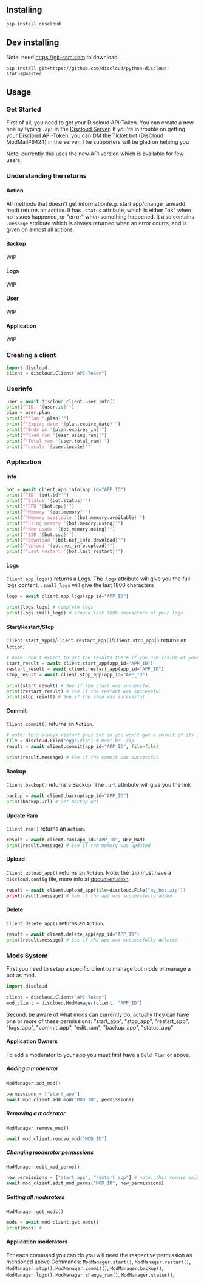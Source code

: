 ## Installing
```
pip install discloud
```
## Dev installing
Note: need https://git-scm.com to download
```
pip install git+https://github.com/discloud/python-discloud-status@master
```

## Usage
### Get Started
First of all, you need to get your Discloud API-Token. You can create a new one by typing `.api` in the [Discloud Server](https://discord.gg/discloud).
If you're in trouble on getting your Discloud API-Token, you can DM the Ticket bot (DisCloud ModMail#6424) in the server. The supporters will be glad on helping you

Note: currently this uses the new API version which is available for few users.

### Understanding the returns
#### Action
All methods that doesn't get information(e.g. start app/change ram/add mod) returns an `Action`. It has `.status` attribute, which is either "ok" when no issues happened, or "error" when something happened. It also contains `.message` attribute which is always returned when an error ocurrs, and is given on almost all actions.

#### Backup
WIP
#### Logs
WIP
#### User
WIP
#### Application
WIP

### Creating a client
```python
import discloud
client = discloud.Client("API-Token")
```

### Userinfo
```python
user = await discloud_client.user_info()
print(f"ID: '{user.id}'")
plan = user.plan
print(f"Plan '{plan}'")
print(f"Expire date '{plan.expire_date}'")
print(f"Ends in '{plan.expires_in}'")
print(f"Used ram '{user.using_ram}'")
print(f"Total ram '{user.total_ram}'")
print(f"Locale '{user.locale}'"
```

### Application

#### Info
```python
bot = await client.app_info(app_id="APP_ID")
print(f"ID '{bot.id}'")
print(f"Status '{bot.status}'")
print(f"CPU '{bot.cpu}'")
print(f"Memory '{bot.memory}'")
print(f"Memory available '{bot.memory.available}'")
print(f"Using memory '{bot.memory.using}'")
print(f"Mem usada '{bot.memory.using}'")
print(f"SSD '{bot.ssd}'")
print(f"Download '{bot.net_info.download}'")
print(f"Upload '{bot.net_info.upload}'")
print(f"Last restart '{bot.last_restart}'")
```

#### Logs
`Client.app_logs()` returns a Logs. The`.logs` attribute will give you the full logs content, `.small_logs` will give the last 1800 characters
```python
logs = await client.app_logs(app_id="APP_ID")

print(logs.logs) # complete logs
print(logs.small_logs) # around last 1800 characters of your logs
```

#### Start/Restart/Stop
`Client.start_app()`/`Client.restart_app()`/`Client.stop_app()` returns an `Action`.
```python
# note: don't expect to get the results there if you use inside of your bot since its going to get shutdown
start_result = await client.start_app(app_id="APP_ID")
restart_result = await client.restart_app(app_id="APP_ID")
stop_result = await client.stop_app(app_id="APP_ID")

print(start_result) # See if the start was successful
print(restart_result) # See if the restart was successful
print(stop_result) # See if the stop was successful
```

#### Commit
`Client.commit()` returns an `Action`.
```python
# note: this always restart your bot so you won't get a result if its inside of your bot
file = discloud.File("eggs.zip") # Must be .zip
result = await client.commit(app_id="APP_ID", file=file)

print(result.message) # See if the commit was successful
```

#### Backup
`Client.backup()` returns a Backup. The `.url` attribute will give you the link
```python
backup = await client.backup(app_id="APP_ID")
print(backup.url) # Get backup url
```

#### Update Ram
`Client.ram()` returns an `Action`.
```python
result = await client.ram(app_id="APP_ID", NEW_RAM)
print(result.message) # See if ram memory was updated
```

#### Upload
`Client.upload_app()` returns an `Action`.
Note: the .zip must have a `discloud.config` file, more info at [documentation](https://docs.discloudbot.com/v/en/suport/faq/discloud.config)
```python
result = await client.upload_app(file=discloud.File("my_bot.zip'))
print(result.message) # See if the app was successfully added
```


#### Delete
`Client.delete_app()` returns an `Action`.
```python
result = await client.delete_app(app_id="APP_ID")
print(result.message) # See if the app was successfully deleted
```

### Mods System
First you need to setup a specific client to manage bot mods or manage a bot as mod.
```python
import discloud

client = discloud.Client("API-Token")
mod_client = discloud.ModManager(client, "APP_ID")
```
Second, be aware of what mods can currently do, actually they can have one or more of these permissions:
"start_app", "stop_app", "restart_app", "logs_app", "commit_app", "edit_ram", "backup_app", "status_app"
#### Application Owners
To add a moderator to your app you must first have a `Gold Plan` or above.
##### Adding a moderator
`ModManager.add_mod()`
```python
permissions = ["start_app"]
await mod_client.add_mod("MOD_ID", permissions)
```
##### Removing a moderator
`ModManager.remove_mod()`
```python
await mod_client.remove_mod("MOD_ID")
```

##### Changing moderator permissions
`ModManager.edit_mod_perms()`
```python
new_permissions = ["start_app", "restart_app"] # note: this remove existing perms if they are not there
await mod_client.edit_mod_perms("MOD_ID", new_permissions)
```

##### Getting all moderators
`ModManager.get_mods()`
```python
mods = await mod_client.get_mods()
print(mods) # 
```

#### Application moderators
For each command you can do you will need the respective permission as mentioned above
Commands: `ModManager.start()`, `ModManager.restart()`, `ModManager.stop()`, `ModManager.commit()`, `ModManager.backup()`, `ModManager.logs()`,  `ModManager.change_ram()`, `ModManager.status()`, 

